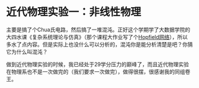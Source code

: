 # 近代物理实验一：非线性物理

主要是搞了个Chua氏电路，然后搞了一堆混沌。正好这个学期学了大数据学院的大四水课《复杂系统理论与仿真》（那个课程大作业写了个[Hopfield网络](https://github.com/Xuanyiyiren/Hopfield-Network)），所以多水了点内容。但是实际上也没什么可以分析的，混沌你是能分析清楚是吧？你猜它为什么叫混沌？

做到近代物理实验的时候，我已经处于29学分压力的巅峰了，而且近代物理实验在物理系也不是一次做完的（我们要求一次做完），做得很摆，很感谢我的同组卷王。
